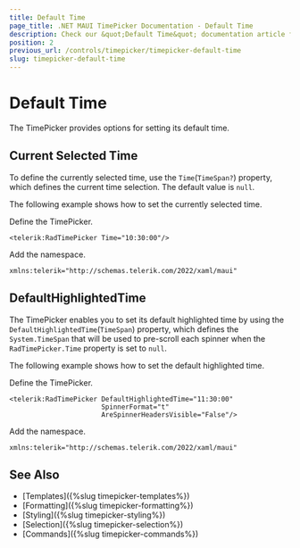 ```yaml
---
title: Default Time
page_title: .NET MAUI TimePicker Documentation - Default Time
description: Check our &quot;Default Time&quot; documentation article for Telerik TimePicker for .NET MAUI.
position: 2
previous_url: /controls/timepicker/timepicker-default-time
slug: timepicker-default-time
---
```


# Default Time

The TimePicker provides options for setting its default time.

## Current Selected Time

To define the currently selected time, use the `Time`(`TimeSpan?`) property, which defines the current time selection. The default value is `null`.

The following example shows how to set the currently selected time.

Define the TimePicker.

```
<telerik:RadTimePicker Time="10:30:00"/>
```

Add the namespace.

```XAML
xmlns:telerik="http://schemas.telerik.com/2022/xaml/maui"
```

## DefaultHighlightedTime

The TimePicker enables you to set its default highlighted time by using the  `DefaultHighlightedTime`(`TimeSpan`) property, which defines the `System.TimeSpan` that will be used to pre-scroll each spinner when the `RadTimePicker.Time` property is set to `null`.

The following example shows how to set the default highlighted time.

Define the TimePicker.

```XAML
<telerik:RadTimePicker DefaultHighlightedTime="11:30:00"
                       SpinnerFormat="t"
                       AreSpinnerHeadersVisible="False"/>
```

Add the namespace.

```XAML
xmlns:telerik="http://schemas.telerik.com/2022/xaml/maui"
```
 

## See Also

- [Templates]({%slug timepicker-templates%})
- [Formatting]({%slug timepicker-formatting%})
- [Styling]({%slug timepicker-styling%})
- [Selection]({%slug timepicker-selection%})
- [Commands]({%slug timepicker-commands%})
